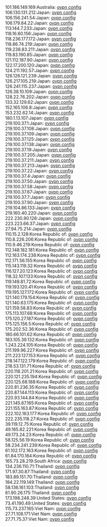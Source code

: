 101.186.149.169:Australia: [ovpn config](vpn/101_186_149_169.ovpn)  
106.130.131.212:Japan: [ovpn config](vpn/106_130_131_212.ovpn)  
106.156.241.54:Japan: [ovpn config](vpn/106_156_241_54.ovpn)  
106.179.84.22:Japan: [ovpn config](vpn/106_179_84_22.ovpn)  
113.144.7.233:Japan: [ovpn config](vpn/113_144_7_233.ovpn)  
118.16.60.156:Japan: [ovpn config](vpn/118_16_60_156.ovpn)  
118.236.177.172:Japan: [ovpn config](vpn/118_236_177_172.ovpn)  
118.86.74.219:Japan: [ovpn config](vpn/118_86_74_219.ovpn)  
119.238.83.211:Japan: [ovpn config](vpn/119_238_83_211.ovpn)  
119.83.190.85:Japan: [ovpn config](vpn/119_83_190_85.ovpn)  
121.112.187.90:Japan: [ovpn config](vpn/121_112_187_90.ovpn)  
122.17.200.120:Japan: [ovpn config](vpn/122_17_200_120.ovpn)  
124.211.192.57:Japan: [ovpn config](vpn/124_211_192_57.ovpn)  
126.126.121.239:Japan: [ovpn config](vpn/126_126_121_239.ovpn)  
126.217.105.219:Japan: [ovpn config](vpn/126_217_105_219.ovpn)  
126.241.115.237:Japan: [ovpn config](vpn/126_241_115_237.ovpn)  
126.38.10.109:Japan: [ovpn config](vpn/126_38_10_109.ovpn)  
128.22.76.202:Japan: [ovpn config](vpn/128_22_76_202.ovpn)  
133.32.129.62:Japan: [ovpn config](vpn/133_32_129_62.ovpn)  
152.165.106.8:Japan: [ovpn config](vpn/152_165_106_8.ovpn)  
153.232.62.14:Japan: [ovpn config](vpn/153_232_62_14.ovpn)  
180.1.13.107:Japan: [ovpn config](vpn/180_1_13_107.ovpn)  
219.100.37.1:Japan: [ovpn config](vpn/219_100_37_1.ovpn)  
219.100.37.108:Japan: [ovpn config](vpn/219_100_37_108.ovpn)  
219.100.37.109:Japan: [ovpn config](vpn/219_100_37_109.ovpn)  
219.100.37.125:Japan: [ovpn config](vpn/219_100_37_125.ovpn)  
219.100.37.138:Japan: [ovpn config](vpn/219_100_37_138.ovpn)  
219.100.37.19:Japan: [ovpn config](vpn/219_100_37_19.ovpn)  
219.100.37.205:Japan: [ovpn config](vpn/219_100_37_205.ovpn)  
219.100.37.211:Japan: [ovpn config](vpn/219_100_37_211.ovpn)  
219.100.37.213:Japan: [ovpn config](vpn/219_100_37_213.ovpn)  
219.100.37.22:Japan: [ovpn config](vpn/219_100_37_22.ovpn)  
219.100.37.4:Japan: [ovpn config](vpn/219_100_37_4.ovpn)  
219.100.37.50:Japan: [ovpn config](vpn/219_100_37_50.ovpn)  
219.100.37.58:Japan: [ovpn config](vpn/219_100_37_58.ovpn)  
219.100.37.67:Japan: [ovpn config](vpn/219_100_37_67.ovpn)  
219.100.37.7:Japan: [ovpn config](vpn/219_100_37_7.ovpn)  
219.100.37.90:Japan: [ovpn config](vpn/219_100_37_90.ovpn)  
219.104.86.133:Japan: [ovpn config](vpn/219_104_86_133.ovpn)  
219.160.40.220:Japan: [ovpn config](vpn/219_160_40_220.ovpn)  
222.230.90.126:Japan: [ovpn config](vpn/222_230_90_126.ovpn)  
223.223.66.37:Japan: [ovpn config](vpn/223_223_66_37.ovpn)  
27.94.75.214:Japan: [ovpn config](vpn/27_94_75_214.ovpn)  
110.15.2.128:Korea Republic of: [ovpn config](vpn/110_15_2_128.ovpn)  
110.8.226.206:Korea Republic of: [ovpn config](vpn/110_8_226_206.ovpn)  
110.9.46.219:Korea Republic of: [ovpn config](vpn/110_9_46_219.ovpn)  
112.148.182.181:Korea Republic of: [ovpn config](vpn/112_148_182_181.ovpn)  
112.163.174.238:Korea Republic of: [ovpn config](vpn/112_163_174_238.ovpn)  
112.171.56.155:Korea Republic of: [ovpn config](vpn/112_171_56_155.ovpn)  
115.143.119.32:Korea Republic of: [ovpn config](vpn/115_143_119_32.ovpn)  
116.127.20.123:Korea Republic of: [ovpn config](vpn/116_127_20_123.ovpn)  
118.32.107.133:Korea Republic of: [ovpn config](vpn/118_32_107_133.ovpn)  
119.149.81.72:Korea Republic of: [ovpn config](vpn/119_149_81_72.ovpn)  
119.193.120.41:Korea Republic of: [ovpn config](vpn/119_193_120_41.ovpn)  
119.195.127.172:Korea Republic of: [ovpn config](vpn/119_195_127_172.ovpn)  
121.140.179.154:Korea Republic of: [ovpn config](vpn/121_140_179_154.ovpn)  
121.140.63.175:Korea Republic of: [ovpn config](vpn/121_140_63_175.ovpn)  
121.159.58.83:Korea Republic of: [ovpn config](vpn/121_159_58_83.ovpn)  
175.113.107.68:Korea Republic of: [ovpn config](vpn/175_113_107_68.ovpn)  
175.120.27.187:Korea Republic of: [ovpn config](vpn/175_120_27_187.ovpn)  
175.125.156.5:Korea Republic of: [ovpn config](vpn/175_125_156_5.ovpn)  
175.202.52.36:Korea Republic of: [ovpn config](vpn/175_202_52_36.ovpn)  
180.66.101.62:Korea Republic of: [ovpn config](vpn/180_66_101_62.ovpn)  
183.105.39.132:Korea Republic of: [ovpn config](vpn/183_105_39_132.ovpn)  
1.243.224.105:Korea Republic of: [ovpn config](vpn/1_243_224_105.ovpn)  
211.199.96.227:Korea Republic of: [ovpn config](vpn/211_199_96_227.ovpn)  
211.223.127.153:Korea Republic of: [ovpn config](vpn/211_223_127_153.ovpn)  
218.147.122.179:Korea Republic of: [ovpn config](vpn/218_147_122_179.ovpn)  
218.53.131.71:Korea Republic of: [ovpn config](vpn/218_53_131_71.ovpn)  
220.118.201.21:Korea Republic of: [ovpn config](vpn/220_118_201_21.ovpn)  
220.121.235.194:Korea Republic of: [ovpn config](vpn/220_121_235_194.ovpn)  
220.125.68.188:Korea Republic of: [ovpn config](vpn/220_125_68_188.ovpn)  
220.81.236.35:Korea Republic of: [ovpn config](vpn/220_81_236_35.ovpn)  
220.87.144.113:Korea Republic of: [ovpn config](vpn/220_87_144_113.ovpn)  
220.93.144.84:Korea Republic of: [ovpn config](vpn/220_93_144_84.ovpn)  
221.145.67.165:Korea Republic of: [ovpn config](vpn/221_145_67_165.ovpn)  
221.155.163.87:Korea Republic of: [ovpn config](vpn/221_155_163_87.ovpn)  
222.102.163.177:Korea Republic of: [ovpn config](vpn/222_102_163_177.ovpn)  
222.235.118.27:Korea Republic of: [ovpn config](vpn/222_235_118_27.ovpn)  
39.119.12.75:Korea Republic of: [ovpn config](vpn/39_119_12_75.ovpn)  
49.165.82.221:Korea Republic of: [ovpn config](vpn/49_165_82_221.ovpn)  
49.173.24.23:Korea Republic of: [ovpn config](vpn/49_173_24_23.ovpn)  
58.125.56.19:Korea Republic of: [ovpn config](vpn/58_125_56_19.ovpn)  
58.234.241.239:Korea Republic of: [ovpn config](vpn/58_234_241_239.ovpn)  
61.102.172.163:Korea Republic of: [ovpn config](vpn/61_102_172_163.ovpn)  
61.84.170.184:Korea Republic of: [ovpn config](vpn/61_84_170_184.ovpn)  
165.73.28.219:South Africa: [ovpn config](vpn/165_73_28_219.ovpn)  
134.236.110.71:Thailand: [ovpn config](vpn/134_236_110_71.ovpn)  
171.97.30.87:Thailand: [ovpn config](vpn/171_97_30_87.ovpn)  
183.89.151.70:Thailand: [ovpn config](vpn/183_89_151_70.ovpn)  
184.22.119.149:Thailand: [ovpn config](vpn/184_22_119_149.ovpn)  
58.136.161.103:Thailand: [ovpn config](vpn/58_136_161_103.ovpn)  
61.90.26.175:Thailand: [ovpn config](vpn/61_90_26_175.ovpn)  
173.198.248.39:United States: [ovpn config](vpn/173_198_248_39.ovpn)  
73.41.190.49:United States: [ovpn config](vpn/73_41_190_49.ovpn)  
115.73.237.165:Viet Nam: [ovpn config](vpn/115_73_237_165.ovpn)  
27.71.108.171:Viet Nam: [ovpn config](vpn/27_71_108_171.ovpn)  
27.71.75.37:Viet Nam: [ovpn config](vpn/27_71_75_37.ovpn)  
